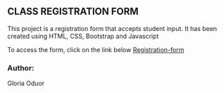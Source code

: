 ## CLASS REGISTRATION FORM
This project is a registration form that accepts student input. It has been created using HTML, CSS, Bootstrap and Javascript

To access the form, click on the link below 
[Registration-form](https://gloriaoduor.github.io/Phase-1-project/)
### Author:
Gloria Oduor